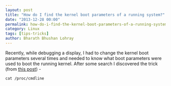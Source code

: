 ```yaml
---
layout: post
title: "How do I find the kernel boot parameters of a running system?"
date: "2013-12-28 00:00"
permalink: how-do-i-find-the-kernel-boot-parameters-of-a-running-system
category: Linux
tags: [tips-tricks]
author: Bharath Bhushan Lohray
---
```


Recently, while debugging a display, I had to change the kernel boot parameters several times and needed to know what boot parameters were used to boot the running kernel. After some search I discovered the trick (from [this post](http://askubuntu.com/questions/32654/how-do-i-find-the-boot-parameters-used-by-the-running-kernel)) -

```
cat /proc/cmdline
```
